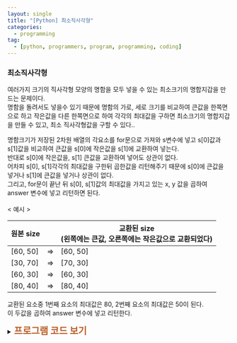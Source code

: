 ```yaml
---
layout: single
title: "[Python] 최소직사각형"
categories:
  - programming
tag:
  - [python, programmers, program, programming, coding]
---  
```


### 최소직사각형  

여러가지 크기의 직사각형 모양의 명함을 모두 넣을 수 있는 최소크기의 명합지갑을 
만드는 문제이다.  
명함을 돌려서도 넣을수 있기 때문에 명함의 가로, 세로 크기를 비교하여 큰값을 한쪽면으로 하고 
작은값을 다른 한쪽면으로 하여 각각의 최대값을 구하면 최소크기의 명합지갑을 
만들 수 있고, 최소 직사각형값을 구할 수 있다..  

명함크기가 저장된 2차원 배열의 각요소를 for문으로 가져와 s변수에 넣고 
s[0]값과 s[1]값을 비교하여 큰값을 s[0]에 작은값을 s[1]에 교환하여 넣는다.  
반대로 s[0]에 작은값을, s[1] 큰값을 교환하여 넣어도 상관이 없다.  
어차피 s[0], s[1]각각의 최대값을 구한뒤 곱한값을 리턴해주기 때문에 s[0]에 큰값을 
넣거나 s[1]에 큰값을 넣거나 상관이 없다.  
그리고, for문이 끝난 뒤 s[0], s[1]값의 최대값을 가지고 있는 x, y 값을 
곱하여 answer 변수에 넣고 리턴하면 된다.  
<br />
< 예시 >  

|원본 size ||교환된 size<br/>(왼쪽에는 큰값, 오른쪽에는 작은값으로 교환되었다)|
|---|---|---|
|[60, 50]| => |[60, 50] |
|[30, 70]| => |[70, 30]|  
|[60, 30]| => |[60, 30] |
|[80, 40]| => |[80, 40]|    
교환된 요소중 1번째 요소의 최대값은 80, 2번째 요소의 최대값은 50이 된다.  
이 두값을 곱하여 answer 변수에 넣고 리턴한다.
<br />
<details>
    <summary><span style="font-size:1.5em; font-weight:bold; color:#BA602B; cursor:pointer">프로그램 코드 보기</span></summary>
    <div markdown="1">  
### 첫번째 코드  
```python
def solution(sizes):
    answer = 0
    x = 0
    y = 0

    for s in sizes:
        if(s[0] < s[1]): # s[1]이 크면 s[0]과 교환하여 s[0]에는 큰값 s[1]에는 작은값이 들어간다.
            s[0], s[1] = s[1], s[0] # s[0]과 s[1] 을 swap 한다.
        if(x < s[0]): x = s[0] # x에는 s[0]에 있는값중 큰값
        if(y < s[1]): y = s[1] # y에는 s[1]에 있는값중 큰값
   
    answer = x * y
    return answer
```  
### 두번째 코드 (리스트 변수 사용)  
```python
def solution(sizes):
    answer = 0
    x = []
    y = []

    for s in sizes:
        x.append(max(s)) #s 요수중 큰값을 x 리스트 변수에 넣는다.
        y.append(min(s)) #s 요소중 작은값을 y 리스트 변수에 넣는다.

    # x에는 s요소중 큰값이, y에는 작은값이 들어 있다.
    answer = max(x) * max(y) # 각각의 최대값을 구해서 곱하여 리턴한다.
    return answer

```

</div>
</details>

